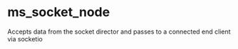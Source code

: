 # ms_socket_node

Accepts data from the socket director and passes to a connected end client via socketio
